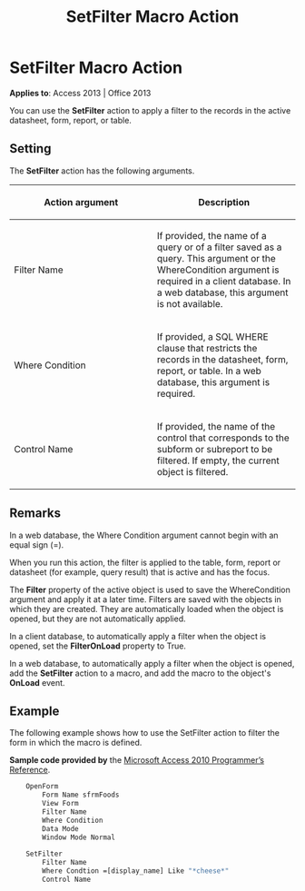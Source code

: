 ﻿---
title: SetFilter Macro Action
TOCTitle: SetFilter Macro Action
ms:assetid: dee699e2-0840-1612-23ce-199ef8d30566
ms:mtpsurl: https://msdn.microsoft.com/library/Ff835438(v=office.15)
ms:contentKeyID: 48548203
ms.date: 09/18/2015
mtps_version: v=office.15
f1_keywords:
- vbaac10.chm122943
f1_categories:
- Office.Version=v15
---

# SetFilter Macro Action

**Applies to**: Access 2013 | Office 2013

You can use the **SetFilter** action to apply a filter to the records in the active datasheet, form, report, or table.

## Setting

The **SetFilter** action has the following arguments.

<table>
<colgroup>
<col style="width: 50%" />
<col style="width: 50%" />
</colgroup>
<thead>
<tr class="header">
<th><p>Action argument</p></th>
<th><p>Description</p></th>
</tr>
</thead>
<tbody>
<tr class="odd">
<td><p>Filter Name</p></td>
<td><p>If provided, the name of a query or of a filter saved as a query. This argument or the WhereCondition argument is required in a client database. In a web database, this argument is not available.</p></td>
</tr>
<tr class="even">
<td><p>Where Condition</p></td>
<td><p>If provided, a SQL WHERE clause that restricts the records in the datasheet, form, report, or table. In a web database, this argument is required.</p></td>
</tr>
<tr class="odd">
<td><p>Control Name</p></td>
<td><p>If provided, the name of the control that corresponds to the subform or subreport to be filtered. If empty, the current object is filtered.</p></td>
</tr>
</tbody>
</table>


## Remarks

In a web database, the Where Condition argument cannot begin with an equal sign (=).

When you run this action, the filter is applied to the table, form, report or datasheet (for example, query result) that is active and has the focus.

The **Filter** property of the active object is used to save the WhereCondition argument and apply it at a later time. Filters are saved with the objects in which they are created. They are automatically loaded when the object is opened, but they are not automatically applied.

In a client database, to automatically apply a filter when the object is opened, set the **FilterOnLoad** property to True.

In a web database, to automatically apply a filter when the object is opened, add the **SetFilter** action to a macro, and add the macro to the object's **OnLoad** event.

## Example

The following example shows how to use the SetFilter action to filter the form in which the macro is defined.

**Sample code provided by** the [Microsoft Access 2010 Programmer’s Reference](https://www.amazon.com/Microsoft-Access-2010-Programmers-Reference/dp/8126528125).

```vb
    OpenForm
        Form Name sfrmFoods
        View Form
        Filter Name
        Where Condition
        Data Mode
        Window Mode Normal
    
    SetFilter
        Filter Name
        Where Condtion =[display_name] Like "*cheese*"
        Control Name
```
